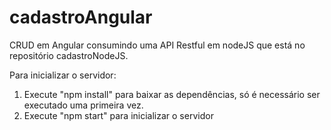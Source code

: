 # cadastroAngular
CRUD em Angular consumindo uma API Restful em nodeJS que está no repositório cadastroNodeJS.

Para inicializar o servidor: 
1) Execute "npm install" para baixar as dependências, só é necessário ser executado uma primeira vez.
2) Execute "npm start" para inicializar o servidor
